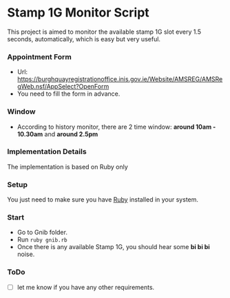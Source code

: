 # Stamp 1G Monitor Script

This project is aimed to monitor the available stamp 1G slot every 1.5 seconds, automatically, which is easy but very useful.

### Appointment Form
+ Url: https://burghquayregistrationoffice.inis.gov.ie/Website/AMSREG/AMSRegWeb.nsf/AppSelect?OpenForm
+ You need to fill the form in advance.

### Window
+ According to history monitor, there are 2 time window: **around 10am - 10.30am** and **around 2.5pm**

### Implementation Details
The implementation is based on Ruby only

### Setup
You just need to make sure you have [Ruby](https://www.ruby-lang.org/en/) installed in your system.

### Start
+ Go to Gnib folder.
+ Run `ruby gnib.rb` 
+ Once there is any available Stamp 1G, you should hear some **bi bi bi** noise.

### ToDo
- [ ] let me know if you have any other requirements.
